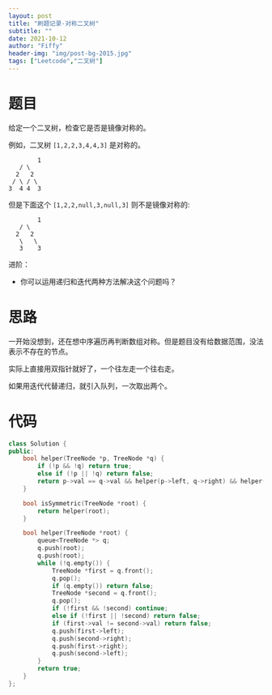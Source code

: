 ```yaml
---
layout: post
title: "刷题记录-对称二叉树"
subtitle: ""
date: 2021-10-12
author: "Fiffy"
header-img: "img/post-bg-2015.jpg"
tags: ["Leetcode","二叉树"]
---
```


# 题目

给定一个二叉树，检查它是否是镜像对称的。

 

例如，二叉树 `[1,2,2,3,4,4,3]` 是对称的。

    		1
       / \
      2   2
     / \ / \
    3  4 4  3

但是下面这个 `[1,2,2,null,3,null,3]` 则不是镜像对称的:

    		1
       / \
      2   2
       \   \
       3    3

进阶：

- 你可以运用递归和迭代两种方法解决这个问题吗？

# 思路

一开始没想到，还在想中序遍历再判断数组对称。但是题目没有给数据范围，没法表示不存在的节点。

实际上直接用双指针就好了，一个往左走一个往右走。

如果用迭代代替递归，就引入队列，一次取出两个。

# 代码

```c++
class Solution {
public:
    bool helper(TreeNode *p, TreeNode *q) {
        if (!p && !q) return true;
        else if (!p || !q) return false;
        return p->val == q->val && helper(p->left, q->right) && helper(p->right, q->left);
    }

    bool isSymmetric(TreeNode *root) {
        return helper(root);
    }

    bool helper(TreeNode *root) {
        queue<TreeNode *> q;
        q.push(root);
        q.push(root);
        while (!q.empty()) {
            TreeNode *first = q.front();
            q.pop();
            if (q.empty()) return false;
            TreeNode *second = q.front();
            q.pop();
            if (!first && !second) continue;
            else if (!first || !second) return false;
            if (first->val != second->val) return false;
            q.push(first->left);
            q.push(second->right);
            q.push(first->right);
            q.push(second->left);
        }
        return true;
    }
};
```

